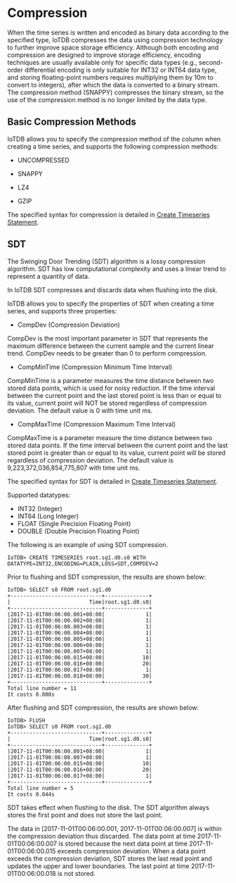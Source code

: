 <!--

    Licensed to the Apache Software Foundation (ASF) under one
    or more contributor license agreements.  See the NOTICE file
    distributed with this work for additional information
    regarding copyright ownership.  The ASF licenses this file
    to you under the Apache License, Version 2.0 (the
    "License"); you may not use this file except in compliance
    with the License.  You may obtain a copy of the License at
    
        http://www.apache.org/licenses/LICENSE-2.0
    
    Unless required by applicable law or agreed to in writing,
    software distributed under the License is distributed on an
    "AS IS" BASIS, WITHOUT WARRANTIES OR CONDITIONS OF ANY
    KIND, either express or implied.  See the License for the
    specific language governing permissions and limitations
    under the License.

-->

# Compression

When the time series is written and encoded as binary data according to the specified type, IoTDB compresses the data using compression technology to further improve space storage efficiency. Although both encoding and compression are designed to improve storage efficiency, encoding techniques are usually available only for specific data types (e.g., second-order differential encoding is only suitable for INT32 or INT64 data type, and storing floating-point numbers requires multiplying them by 10m to convert to integers), after which the data is converted to a binary stream. The compression method (SNAPPY) compresses the binary stream, so the use of the compression method is no longer limited by the data type.

## Basic Compression Methods

IoTDB allows you to specify the compression method of the column when creating a time series, and supports the following compression methods: 

* UNCOMPRESSED

* SNAPPY

* LZ4

* GZIP

The specified syntax for compression is detailed in [Create Timeseries Statement](../Reference/SQL-Reference.md).

## SDT

The Swinging Door Trending (SDT) algorithm is a lossy compression algorithm.
SDT has low computational complexity and uses a linear trend to represent a quantity of data.

In IoTDB SDT compresses and discards data when flushing into the disk.

IoTDB allows you to specify the properties of SDT when creating a time series, and supports three properties:

* CompDev (Compression Deviation)

CompDev is the most important parameter in SDT that represents the maximum difference between the
current sample and the current linear trend. CompDev needs to be greater than 0 to perform compression.

* CompMinTime (Compression Minimum Time Interval)

CompMinTime is a parameter measures the time distance between two stored data points, which is used for noisy reduction.
If the time interval between the current point and the last stored point is less than or equal to its value,
current point will NOT be stored regardless of compression deviation.
The default value is 0 with time unit ms.

* CompMaxTime (Compression Maximum Time Interval)

CompMaxTime is a parameter measure the time distance between two stored data points.
If the time interval between the current point and the last stored point is greater than or equal to its value,
current point will be stored regardless of compression deviation.
The default value is 9,223,372,036,854,775,807 with time unit ms.

The specified syntax for SDT is detailed in [Create Timeseries Statement](../Reference/SQL-Reference.md).

Supported datatypes:

* INT32 (Integer)
* INT64 (Long Integer)
* FLOAT (Single Precision Floating Point)
* DOUBLE (Double Precision Floating Point)

The following is an example of using SDT compression.

```
IoTDB> CREATE TIMESERIES root.sg1.d0.s0 WITH DATATYPE=INT32,ENCODING=PLAIN,LOSS=SDT,COMPDEV=2
```

Prior to flushing and SDT compression, the results are shown below:

```
IoTDB> SELECT s0 FROM root.sg1.d0
+-----------------------------+--------------+
|                         Time|root.sg1.d0.s0|
+-----------------------------+--------------+
|2017-11-01T00:06:00.001+08:00|             1|
|2017-11-01T00:06:00.002+08:00|             1|
|2017-11-01T00:06:00.003+08:00|             1|
|2017-11-01T00:06:00.004+08:00|             1|
|2017-11-01T00:06:00.005+08:00|             1|
|2017-11-01T00:06:00.006+08:00|             1|
|2017-11-01T00:06:00.007+08:00|             1|
|2017-11-01T00:06:00.015+08:00|            10|
|2017-11-01T00:06:00.016+08:00|            20|
|2017-11-01T00:06:00.017+08:00|             1|
|2017-11-01T00:06:00.018+08:00|            30|
+-----------------------------+--------------+
Total line number = 11
It costs 0.008s
```

After flushing and SDT compression, the results are shown below:

```
IoTDB> FLUSH
IoTDB> SELECT s0 FROM root.sg1.d0
+-----------------------------+--------------+
|                         Time|root.sg1.d0.s0|
+-----------------------------+--------------+
|2017-11-01T00:06:00.001+08:00|             1|
|2017-11-01T00:06:00.007+08:00|             1|
|2017-11-01T00:06:00.015+08:00|            10|
|2017-11-01T00:06:00.016+08:00|            20|
|2017-11-01T00:06:00.017+08:00|             1|
+-----------------------------+--------------+
Total line number = 5
It costs 0.044s
```

SDT takes effect when flushing to the disk. The SDT algorithm always stores the first point and does not store the last point.

The data in [2017-11-01T00:06:00.001, 2017-11-01T00:06:00.007] is within the compression deviation thus discarded.
The data point at time 2017-11-01T00:06:00.007 is stored because the next data point at time 2017-11-01T00:06:00.015
exceeds compression deviation. When a data point exceeds the compression deviation, SDT stores the last read
point and updates the upper and lower boundaries. The last point at time 2017-11-01T00:06:00.018 is not stored.
